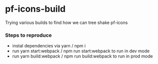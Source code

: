 # pf-icons-build
Trying various builds to find how we can tree shake pf-icons

### Steps to reproduce
- instal dependencies via yarn / npm i
- run yarn start:webpack / npm run start:webpack to run in dev mode
- run yarn build:webpack / npm run build:webpack to run in prod mode
